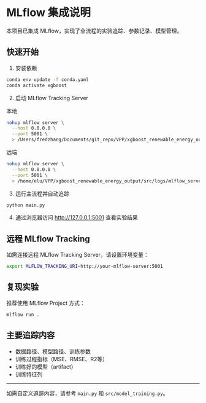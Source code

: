 # MLflow 集成说明

本项目已集成 MLflow，实现了全流程的实验追踪、参数记录、模型管理。

## 快速开始

1. 安装依赖

```bash
conda env update -f conda.yaml
conda activate xgboost
```

2. 启动 MLflow Tracking Server

本地
```bash
nohup mlflow server \
  --host 0.0.0.0 \
  --port 5001 \
  > /Users/fredzhang/Documents/git_repo/VPP/xgboost_renewable_energy_output/src/logs/mlflow_server.log 2>&1 &
```

远端
```bash
nohup mlflow server \
  --host 0.0.0.0 \
  --port 5001 \
  > /home/elu/VPP/xgboost_renewable_energy_output/src/logs/mlflow_server.log 2>&1 &
```

3. 运行主流程并自动追踪

```bash
python main.py
```

4. 通过浏览器访问 http://127.0.0.1:5001 查看实验结果

## 远程 MLflow Tracking

如需连接远程 MLflow Tracking Server，请设置环境变量：

```bash
export MLFLOW_TRACKING_URI=http://your-mlflow-server:5001
```

## 复现实验

推荐使用 MLflow Project 方式：

```bash
mlflow run .
```

## 主要追踪内容
- 数据路径、模型路径、训练参数
- 训练过程指标（MSE、RMSE、R2等）
- 训练好的模型（artifact）
- 训练特征列

---
如需自定义追踪内容，请参考 `main.py` 和 `src/model_training.py`。
